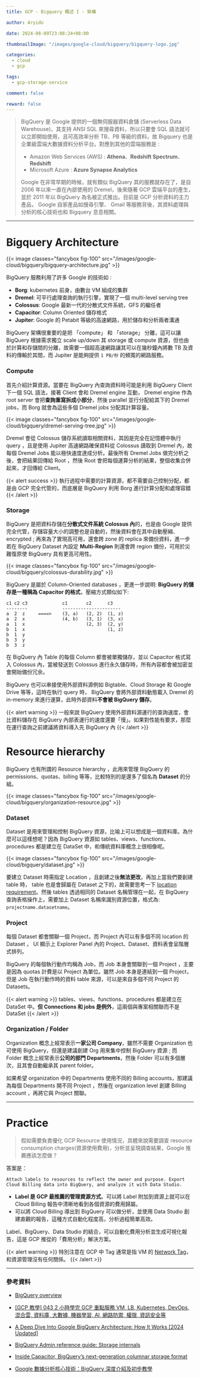 ```yaml
---
title: GCP - Bigquery 概述 I - 架構

author: Aryido

date: 2024-08-09T23:08:24+08:00

thumbnailImage: "/images/google-cloud/bigquery/bigquery-logo.jpg"

categories:
  - cloud
  - gcp

tags:
  - gcp-storage-service

comment: false

reward: false
---
```


<!--BODY-->

> BigQuery 是 Google 提供的一個無伺服器資料倉儲 (Serverless Data Warehouse)，其支持 ANSI SQL 來搜尋資料，所以只要會 SQL 語法就可以立即開始使用，且可高效率分析 TB、PB 等級的資料，故 Bigquery 也是企業級雲端大數據資料分析平台。對應到其他的雲端服務是 :
>
> - Amazon Web Services (AWS) : **Athena**、**Redshift Spectrum**、**Redshift**
> - Microsoft Azure : **Azure Synapse Analytics**
>
> Google 在非常早期的時候，就有類似 BigQuery 其的服務就存在了，是自 2006 年以來一直在內部使用的 Dremel，後來隨著 GCP 雲端平台的產生，並於 2011 年以 BigQuery 為名被正式推出。目前是 GCP 分析資料的主力產品， Google 自家產品如搜尋引擎、 Gmail 等服務背後，其資料處理與分析的核心技術也和 Bigquery 息息相關。

<!--more-->

---

# Bigquery Architecture

{{< image classes="fancybox fig-100" src="/images/google-cloud/bigquery/bigquery-architecture.jpg" >}}

BigQuery 服務利用了許多 Google 的技術如 :

- **Borg**: kubernetes 前身，由數台 VM 組成的集群
- **Dremel**: 可平行處理查詢的執行引擎，實現了一個 multi-level serving tree
- **Colossus**: Google 最新一代的分散式文件系統，GFS 的繼任者
- **Capacitor**: Column Oriented 儲存格式
- **Jupiter**: Google 的 Petabit 等級的高速網路，用於儲存和分析兩者溝通

BigQuery 架構很重要的是把 「compute」 和 「storage」 分離，這可以讓 BigQuery 根據需求獨立 scale up/down 其 storage 或 compute 資源，但也由於計算和存儲間的分離，故需要一個超高速網路讓其可以在幾秒鐘內將數 TB 及資料的傳輸於其間，而 Jupiter 是能夠提供 `1 PB/秒` 的頻寬的網路服務。

### Compute

首先介紹計算資源。當要在 BigQuery 內查詢資料時可能是利用 BigQuery Client 下一個 SQL 語法，接著 Client 會和 Dremel engine 互動， Dremel engine 作為 root server 會把**查詢重寫拆成小部分**，然後 parallel 並行分配給其下的 Dremel jobs，而 Borg 就會為這些多個 Dremel jobs 分配其計算容量。

{{< image classes="fancybox fig-100" src="/images/google-cloud/bigquery/dremel-serving-tree.jpg" >}}

Dremel 會從 Colossus 儲存系統讀取相關資料，其因是完全在記憶體中執行 query ，且是使用 Jupiter 高速網路確保資料從 Colossus 讀取到 Dremel 內，故每個 Dremel Jobs 能以極快速度達成分析。最後所有 Dremel Jobs 做完分析之後，會把結果回傳給 Root ，然後 Root 會把每個運算分析的結果，整個收集合併起來，才回傳給 Client。

{{< alert success >}}
執行過程中需要的計算資源，都不需要自己控制分配，都是由 GCP 完全代管的，而底層是 BigQuery 利用 Borg 進行計算分配和處理容錯
{{< /alert >}}

### Storage

BigQuery 是把資料存儲在**分散式文件系統 Colossus 內**的，也是由 Google 提供完全代管，存儲容量大小的調整也是自動的，然後資料會在其中自動壓縮、encrypted ; 再來為了實現高可用，還會跨 zone 的 replica 來備份資料，進一步若在 BigQuery Dataset 內設定 **Multi-Region** 則還會跨 region 備份，可用於災難復原使 BigQuery 具有更高可用性。

{{< image classes="fancybox fig-100" src="/images/google-cloud/bigquery/colossus-durability.jpg" >}}

BigQuery 是屬於 Column-Oriented databases ，更進一步說明: **BigQuery 的儲存是一種稱為 Capacitor 的格式**，壓縮方式類似如下:

```
c1 c2 c3             c1       c2      c3
--------             ----------------------
a  2  z     ====>    (3, a)   (2, 2)  (1, z)
a  2  x              (4, b)   (3, 1)  (3, x)
a  1  x                       (2, 3)  (2, y)
b  1  x                               (1, z)
b  1  y
b  3  y
b  3  z
```

在 BigQuery 內 Table 的每個 Column 都會被單獨儲存，並以 Capacitor 格式寫入 Colossus 內，當被發送到 Colossus 進行永久儲存時，所有內容都會被加密並會開始備份冗余。

BigQuery 也可以串接使用外部資料源例如 Bigtable、Cloud Storage 和 Google Drive 等等，這時在執行 query 時， BigQuery 會將外部資料動態載入 Dremel 的 in-memory 來進行運算，此時外部資料**不會被 BigQuery 儲存**。

{{< alert warning >}}
一般來說 BigQuery 使用外部資料源運行的查詢速度，會比資料儲存在 BigQuery 內部表運行的速度還要「慢」。如果對性能有要求，那麼在運行查詢之前建議將資料導入先 BigQuery 內
{{< /alert >}}

# Resource hierarchy

BigQuery 也有所謂的 Resource hierarchy ，此用來管理 BigQuery 的 permissions、quotas、billing 等等，比較特別的是還多了個名為 **Dataset** 的分組。

{{< image classes="fancybox fig-100" src="/images/google-cloud/bigquery/organization-resource.jpg" >}}

### Dataset

Dataset 是用來管理和控制 BigQuery 資源，比喻上可以想成是一個資料庫。為什麼可以這樣想呢？因為 BigQuery 資源如 tables、views、functions、procedures 都是建立在 DataSet 中，和傳統資料庫概念上很相像呢。

{{< image classes="fancybox fig-100" src="/images/google-cloud/bigquery/dataset.jpg" >}}

要建立 Dataset 時需指定 Location ，且創建之後**無法更改**，再加上當我們要創建 table 時， table 也是會歸屬在 Dataset 之下的，故需要思考一下 [location requirement](https://cloud.google.com/bigquery/docs/locations#data-locations)。然後 tables 透過相同的 Dataset 名稱管理在一起，在 BigQuery 查詢表格操作上，需要加上 Dataset 名稱來識別資源位置，格式為: `projectname.datasetname`。

### Project

每個 Dataset 都會關聯一個 Project，而 Project 內可以有多個不同 location 的 Dataset ， UI 顯示上 Explorer Panel 內的 Project、Dataset、資料表會呈階層式排列。

BigQuery 的每個執行動作均稱為 Job，而 Job 本身會關聯到一個 Project ，主要是因為 quotas 計費是以 Project 為單位。雖然 Job 本身是連結到一個 Project，但是 Job 在執行動作時的資料 table 來源，可以是來自多個不同 Project 的 Datasets。

{{< alert warning >}}
tables、views、functions、procedures 都是建立在 DataSet 中。**但 Connections 和 jobs 是例外**，這兩個與專案相關聯而不是 DataSet
{{< /alert >}}

### Organization / Folder

Organization 概念上經常表示**一家公司 Company**，雖然不需要 Organization 也可使用 BigQuery，但還是建議創建 Org 用來集中控制 BigQuery 資源 ; 而 Folder 概念上經常表示**公司的部門 Departments**，然後 Folder 可以有多個層次，且其會自動繼承其 parent folder。

如果希望 organization 中的 Departments 使用不同的 Billing accounts，那建議為每個 Departments 開不同 Project ，然後在 organization level 創建 Billing account ，再將它與 Project 關聯。

---

# Practice

> 假如需要負責優化 GCP Resource 使用情況，具體來說需要調查 resource consumption charges(資源使用費用)，分析並呈現調查結果，Google 推薦應該怎麼做？

答案是：

`Attach labels to resources to reflect the owner and purpose. Export Cloud Billing data into BigQuery, and analyze it with Data Studio.`

- **Label 是 GCP 最推薦的管理資源方式**。可以將 Label 附加到資源上就可以在 Cloud Billing 報告中清晰地看到各個資源的費用歸屬。
- 可以將 Cloud Billing 導出到 BigQuery 可以做分析，並使用 Data Studio 創建直觀的報告，這種方式自動化程度高，分析過程簡單高效。

Label、BigQuery、Data Studio 的結合，可以自動化費用分析並生成可視化報告，這是 GCP 推從的「費用分析」解決方案。

{{< alert warning >}}
特別注意在 GCP 中 Tag 通常是指 VM 的 [Network Tag](https://aryido.github.io/posts/google-cloud/network-tags/)，和資源管理沒有任何關係。
{{< /alert >}}

---

### 參考資料

- [BigQuery overview](https://cloud.google.com/bigquery/docs/introduction)

- [[GCP 教學] 043 2 小時學完 GCP 重點服務 VM, LB, Kubernetes, DevOps, 混合雲, 資料庫, 大數據, 機器學習, AI, 網路防禦, 權限, 資訊安全等](https://www.youtube.com/watch?v=hQE14DX4LHQ&t=134s)

- [A Deep Dive Into Google BigQuery Architecture: How It Works [2024 Updated]](https://panoply.io/data-warehouse-guide/bigquery-architecture/)

- [BigQuery Admin reference guide: Storage internals](https://cloud.google.com/blog/topics/developers-practitioners/bigquery-admin-reference-guide-storage)

- [Inside Capacitor, BigQuery’s next-generation columnar storage format](https://cloud.google.com/blog/products/bigquery/inside-capacitor-bigquerys-next-generation-columnar-storage-format)

- [Google 數據分析核心技術：BigQuery 深度介紹及初步教學](https://event.livehouse.in/gcp/whitepaper/c85c42ebce9d625faa9c5059cab4c3f2d462b4dccaa2f3647aad832623aa6b4c.pdf)
